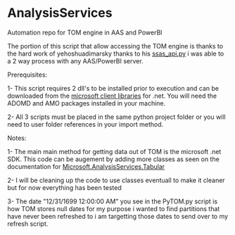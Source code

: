 # AnalysisServices
Automation repo for TOM engine in AAS and PowerBI 

The portion of this script that allow accessing the TOM engine is thanks to the hard work of yehoshuadimarsky thanks to his [ssas_api.py](https://github.com/yehoshuadimarsky/python-ssas/blob/master/ssas_api.py) i was able to a 2 way process with any AAS/PowerBI server.

Prerequisites:


1-  This script requires 2 dll's to be installed prior to execution and can be downloaded from the [microsoft client libraries](https://docs.microsoft.com/en-us/analysis-services/client-libraries?view=asallproducts-allversions) for .net. You will need the ADOMD and AMO packages installed in your machine.

2-  All 3 scripts must be placed in the same python project folder or you will need to user folder references in your import method.


Notes: 


1-  The main main method for getting data out of TOM is the microsoft .net SDK. This code can be augement by adding more classes as seen on the documentation for [Microsoft.AnalysisServices.Tabular](https://docs.microsoft.com/en-us/dotnet/api/microsoft.analysisservices.tabular.column?view=analysisservices-dotnet)

2-  I will be cleaning up the code to use classes eventuall to make it cleaner but for now everything has been tested

3-  The date "12/31/1699 12:00:00 AM" you see in the PyTOM.py script is how TOM stores null dates for my purpose i wanted to find partitions that have never been refreshed to i am targetting those dates to send over to my refresh script.



